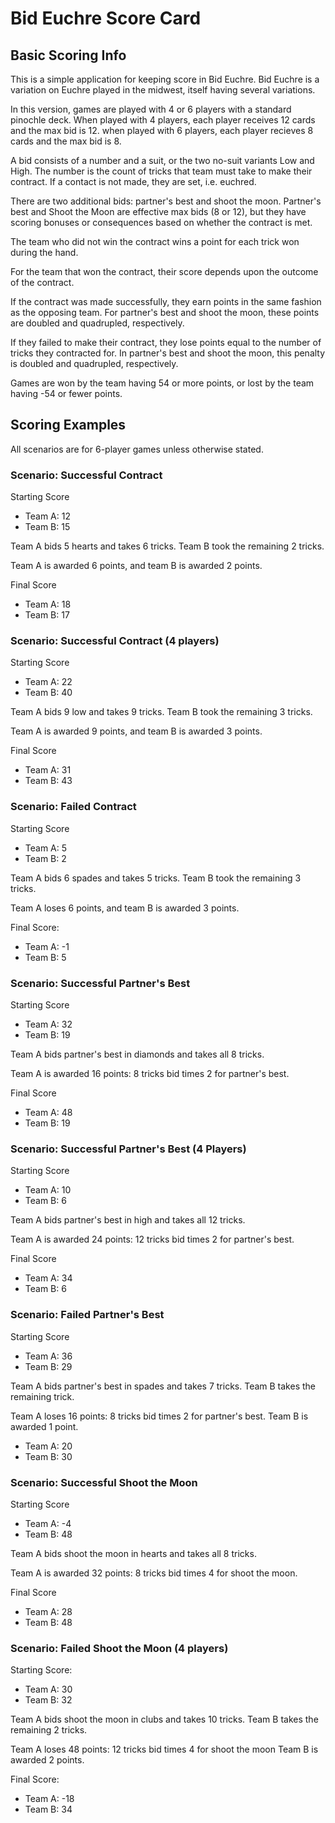 # Bid Euchre Score Card

## Basic Scoring Info

This is a simple application for keeping score in Bid Euchre.
Bid Euchre is a variation on Euchre played in the midwest, itself having several variations.

In this version, games are played with 4 or 6 players with a standard pinochle deck.
When played with 4 players, each player receives 12 cards and the max bid is 12.
when played with 6 players, each player recieves 8 cards and the max bid is 8.

A bid consists of a number and a suit, or the two no-suit variants Low and High.
The number is the count of tricks that team must take to make their contract.
If a contact is not made, they are set, i.e. euchred.

There are two additional bids: partner's best and shoot the moon.
Partner's best and Shoot the Moon are effective max bids (8 or 12), but they have scoring bonuses or consequences based on whether the contract is met.

The team who did not win the contract wins a point for each trick won during the hand.

For the team that won the contract, their score depends upon the outcome of the contract.

If the contract was made successfully, they earn points in the same fashion as the opposing team.
For partner's best and shoot the moon, these points are doubled and quadrupled, respectively.

If they failed to make their contract, they lose points equal to the number of tricks they contracted for.
In partner's best and shoot the moon, this penalty is doubled and quadrupled, respectively.

Games are won by the team having 54 or more points, or lost by the team having -54 or fewer points.

## Scoring Examples

All scenarios are for 6-player games unless otherwise stated.

### Scenario: Successful Contract

Starting Score

* Team A: 12
* Team B: 15

Team A bids 5 hearts and takes 6 tricks.
Team B took the remaining 2 tricks.

Team A is awarded 6 points, and team B is awarded 2 points.

Final Score

* Team A: 18
* Team B: 17

### Scenario: Successful Contract (4 players)

Starting Score

* Team A: 22
* Team B: 40

Team A bids 9 low and takes 9 tricks.
Team B took the remaining 3 tricks.

Team A is awarded 9 points, and team B is awarded 3 points.

Final Score

* Team A: 31
* Team B: 43

### Scenario: Failed Contract

Starting Score

* Team A: 5
* Team B: 2

Team A bids 6 spades and takes 5 tricks.
Team B took the remaining 3 tricks.

Team A loses 6 points, and team B is awarded 3 points.

Final Score:

* Team A: -1
* Team B: 5

### Scenario: Successful Partner's Best

Starting Score

* Team A: 32
* Team B: 19

Team A bids partner's best in diamonds and takes all 8 tricks.

Team A is awarded 16 points: 8 tricks bid times 2 for partner's best.

Final Score

* Team A: 48
* Team B: 19

### Scenario: Successful Partner's Best (4 Players)

Starting Score

* Team A: 10
* Team B: 6

Team A bids partner's best in high and takes all 12 tricks.

Team A is awarded 24 points: 12 tricks bid times 2 for partner's best.

Final Score

* Team A: 34
* Team B: 6

### Scenario: Failed Partner's Best

Starting Score

* Team A: 36
* Team B: 29

Team A bids partner's best in spades and takes 7 tricks.
Team B takes the remaining trick.

Team A loses 16 points: 8 tricks bid times 2 for partner's best.
Team B is awarded 1 point.

* Team A: 20
* Team B: 30

### Scenario: Successful Shoot the Moon

Starting Score

* Team A: -4
* Team B: 48

Team A bids shoot the moon in hearts and takes all 8 tricks.

Team A is awarded 32 points: 8 tricks bid times 4 for shoot the moon.

Final Score

* Team A: 28
* Team B: 48

### Scenario: Failed Shoot the Moon (4 players)

Starting Score:

* Team A: 30
* Team B: 32

Team A bids shoot the moon in clubs and takes 10 tricks.
Team B takes the remaining 2 tricks.

Team A loses 48 points: 12 tricks bid times 4 for shoot the moon
Team B is awarded 2 points.

Final Score:

* Team A: -18
* Team B: 34
